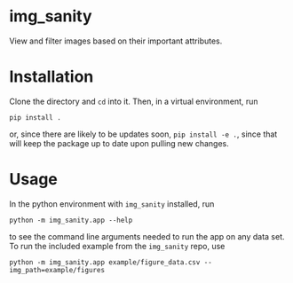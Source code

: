 # img_sanity
View and filter images based on their important attributes.

# Installation

Clone the directory and `cd` into it. Then, in a virtual environment, run
```
pip install .
```
or, since there are likely to be updates soon, `pip install -e .`, since that will keep the package up to date upon pulling new changes.

# Usage

In the python environment with `img_sanity` installed, run
```
python -m img_sanity.app --help
```
to see the command line arguments needed to run the app on any data set.
To run the included example from the `img_sanity` repo, use
```
python -m img_sanity.app example/figure_data.csv --img_path=example/figures
```
